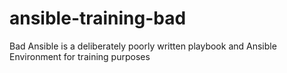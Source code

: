 # ansible-training-bad
Bad Ansible is a deliberately poorly written playbook and Ansible Environment for training purposes

